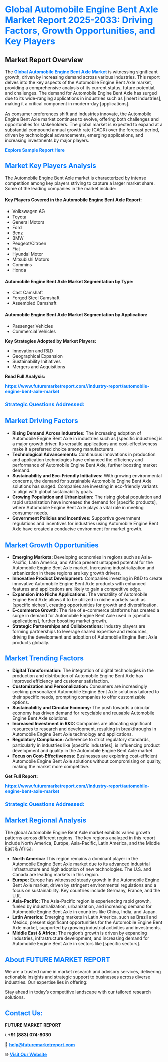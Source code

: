 <h1 style="color: #007BFF;">Global Automobile Engine Bent Axle Market Report 2025-2033: Driving Factors, Growth Opportunities, and Key Players</h1>

<section id="overview">
<h2>Market Report Overview</h2>
<p>The <a href="https://www.futuremarketreport.com//industry-report/automobile-engine-bent-axle-market" style="color: #007BFF; text-decoration: none;"><strong>Global Automobile Engine Bent Axle Market</strong></a> is witnessing significant growth, driven by increasing demand across various industries. This report delves into the key aspects of the Automobile Engine Bent Axle market, providing a comprehensive analysis of its current status, future potential, and challenges. The demand for Automobile Engine Bent Axle has surged due to its wide-ranging applications in industries such as [insert industries], making it a critical component in modern-day [applications].</p>
<p>As consumer preferences shift and industries innovate, the Automobile Engine Bent Axle market continues to evolve, offering both challenges and opportunities for stakeholders. The global market is expected to expand at a substantial compound annual growth rate (CAGR) over the forecast period, driven by technological advancements, emerging applications, and increasing investments by major players.</p>
</section>

<section id="overview">
<p><a href="https://www.futuremarketreport.com//request-sample/reportId=91475" style="color: #007BFF; text-decoration: none;"><strong>Explore Sample Report Here</strong></a></p>
</section>

<section id="key-players">
<h2 style="color: #007BFF;">Market Key Players Analysis</h2>
<p>The Automobile Engine Bent Axle market is characterized by intense competition among key players striving to capture a larger market share. Some of the leading companies in the market include:</p>
<h4>Key Players Covered in the Automobile Engine Bent Axle Report:</h4>
<ul><li>Volkswagen AG</li><li>Toyota</li><li>General Motors</li><li>Ford</li><li>Benz</li><li>BMW</li><li>Peugeot/Citroen</li><li>Fiat</li><li>Hyundai Motor</li><li>Mitsubishi Motors</li><li>Commins</li><li>Honda</li></ul>
<h4>Automobile Engine Bent Axle Market Segmentation by Type:</h4>
<ul><li>Cast Camshaft</li><li>Forged Steel Camshaft</li><li>Assembled Camshaft</li></ul>

<h4>Automobile Engine Bent Axle Market Segmentation by Application:</h4>
<ul><li>Passenger Vehicles</li><li>Commercial Vehicles</li></ul>
<p><strong>Key Strategies Adopted by Market Players:</strong></p>
<ul>
<li>Innovation and R&D</li>
<li>Geographical Expansion</li>
<li>Sustainability Initiatives</li>
<li>Mergers and Acquisitions</li>
</ul>
</section>

<section>
<p><strong>Read Full Analysis: </strong></p><a href="https://www.futuremarketreport.com//industry-report/automobile-engine-bent-axle-market" style="color: #007BFF; text-decoration: none;"><strong>https://www.futuremarketreport.com//industry-report/automobile-engine-bent-axle-market</strong></a>
<h3 style="color: #007BFF;">Strategic Questions Addressed:</h3>
</section>

<section id="driving-factors">
<h2 style="color: #007BFF;">Market Driving Factors</h2>
<ul>
<li><strong>Rising Demand Across Industries:</strong> The increasing adoption of Automobile Engine Bent Axle in industries such as [specific industries] is a major growth driver. Its versatile applications and cost-effectiveness make it a preferred choice among manufacturers.</li>
<li><strong>Technological Advancements:</strong> Continuous innovations in production and application technologies have enhanced the efficiency and performance of Automobile Engine Bent Axle, further boosting market demand.</li>
<li><strong>Sustainability and Eco-Friendly Initiatives:</strong> With growing environmental concerns, the demand for sustainable Automobile Engine Bent Axle solutions has surged. Companies are investing in eco-friendly variants to align with global sustainability goals.</li>
<li><strong>Growing Population and Urbanization:</strong> The rising global population and rapid urbanization have increased the demand for [specific products], where Automobile Engine Bent Axle plays a vital role in meeting consumer needs.</li>
<li><strong>Government Policies and Incentives:</strong> Supportive government regulations and incentives for industries using Automobile Engine Bent Axle have created a conducive environment for market growth.</li>
</ul>
</section>

<section id="growth-opportunities">
<h2 style="color: #007BFF;">Market Growth Opportunities</h2>
<ul>
<li><strong>Emerging Markets:</strong> Developing economies in regions such as Asia-Pacific, Latin America, and Africa present untapped potential for the Automobile Engine Bent Axle market. Increasing industrialization and urbanization in these regions are key growth drivers.</li>
<li><strong>Innovative Product Development:</strong> Companies investing in R&D to create innovative Automobile Engine Bent Axle products with enhanced features and applications are likely to gain a competitive edge.</li>
<li><strong>Expansion into Niche Applications:</strong> The versatility of Automobile Engine Bent Axle allows it to be utilized in niche markets such as [specific niches], creating opportunities for growth and diversification.</li>
<li><strong>E-commerce Growth:</strong> The rise of e-commerce platforms has created a surge in demand for Automobile Engine Bent Axle used in [specific applications], further boosting market growth.</li>
<li><strong>Strategic Partnerships and Collaborations:</strong> Industry players are forming partnerships to leverage shared expertise and resources, driving the development and adoption of Automobile Engine Bent Axle products globally.</li>
</ul>
</section>

<section id="trending-factors">
<h2 style="color: #007BFF;">Market Trending Factors</h2>
<ul>
<li><strong>Digital Transformation:</strong> The integration of digital technologies in the production and distribution of Automobile Engine Bent Axle has improved efficiency and customer satisfaction.</li>
<li><strong>Customization and Personalization:</strong> Consumers are increasingly seeking personalized Automobile Engine Bent Axle solutions tailored to their specific needs, prompting companies to offer customizable options.</li>
<li><strong>Sustainability and Circular Economy:</strong> The push towards a circular economy has driven demand for recyclable and reusable Automobile Engine Bent Axle solutions.</li>
<li><strong>Increased Investment in R&D:</strong> Companies are allocating significant resources to research and development, resulting in breakthroughs in Automobile Engine Bent Axle technology and applications.</li>
<li><strong>Regulatory Compliance:</strong> Adherence to strict regulatory standards, particularly in industries like [specific industries], is influencing product development and quality in the Automobile Engine Bent Axle market.</li>
<li><strong>Focus on Cost-Effectiveness:</strong> Businesses are exploring cost-efficient Automobile Engine Bent Axle solutions without compromising on quality, making the market more competitive.</li>
</ul>
</section>

<section>
<p><strong>Get Full Report: </strong></p><a href="https://www.futuremarketreport.com//industry-report/automobile-engine-bent-axle-market" style="color: #007BFF; text-decoration: none;"><strong>https://www.futuremarketreport.com//industry-report/automobile-engine-bent-axle-market</strong></a>
<h3 style="color: #007BFF;">Strategic Questions Addressed:</h3>
</section>


<section id="regional-analysis">
<h2 style="color: #007BFF;">Market Regional Analysis</h2>
<p>The global Automobile Engine Bent Axle market exhibits varied growth patterns across different regions. The key regions analyzed in this report include North America, Europe, Asia-Pacific, Latin America, and the Middle East & Africa:</p>
<ul>
<li><strong>North America:</strong> This region remains a dominant player in the Automobile Engine Bent Axle market due to its advanced industrial infrastructure and high adoption of new technologies. The U.S. and Canada are leading markets in this region.</li>
<li><strong>Europe:</strong> Europe has witnessed steady growth in the Automobile Engine Bent Axle market, driven by stringent environmental regulations and a focus on sustainability. Key countries include Germany, France, and the U.K.</li>
<li><strong>Asia-Pacific:</strong> The Asia-Pacific region is experiencing rapid growth, fueled by industrialization, urbanization, and increasing demand for Automobile Engine Bent Axle in countries like China, India, and Japan.</li>
<li><strong>Latin America:</strong> Emerging markets in Latin America, such as Brazil and Mexico, present significant opportunities for the Automobile Engine Bent Axle market, supported by growing industrial activities and investments.</li>
<li><strong>Middle East & Africa:</strong> The region’s growth is driven by expanding industries, infrastructure development, and increasing demand for Automobile Engine Bent Axle in sectors like [specific sectors].</li>
</ul>
</section>

<footer>
<h2 style="color: #007BFF;">About FUTURE MARKET REPORT</h2>
<p>We are a trusted name in market research and advisory services, delivering actionable insights and strategic support to businesses across diverse industries. Our expertise lies in offering:</p>

<p>Stay ahead in today’s competitive landscape with our tailored research solutions.</p>

<h2 style="color: #007BFF;">Contact Us:</h2>
<p><strong>FUTURE MARKET REPORT</strong></p>
<p>📞 <strong>+91 (883) 074-8030</strong></p>
<p>📧 <strong><a href="mailto:help@futuremarketreport.com" style="color: #007BFF;">help@futuremarketreport.com</a></strong></p>
<p>🌐 <strong><a href="https://www.futuremarketreport.com/" style="color: #007BFF;">Visit Our Website</a></strong></p>
</footer>